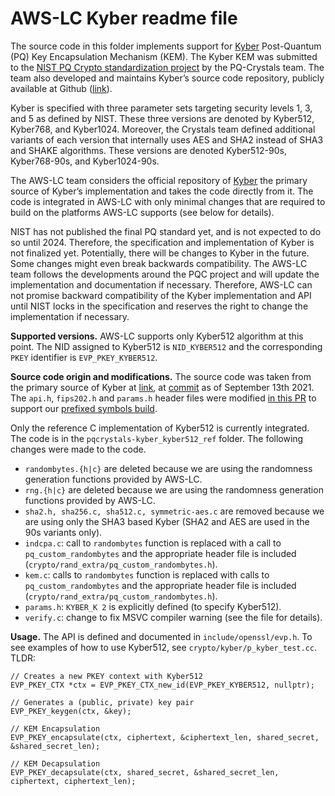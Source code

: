 # AWS-LC Kyber readme file

The source code in this folder implements support for [Kyber](https://www.pq-crystals.org/kyber/index.shtml) Post-Quantum (PQ) Key Encapsulation Mechanism (KEM). The Kyber KEM was submitted to the [NIST PQ Crypto standardization project](https://csrc.nist.gov/projects/post-quantum-cryptography/post-quantum-cryptography-standardization) by the PQ-Crystals team. The team also developed and maintains Kyber’s source code repository, publicly available at Github ([link](https://github.com/pq-crystals/kyber)).

Kyber is specified with three parameter sets targeting security levels 1, 3, and 5 as defined by NIST. These three versions are denoted by Kyber512, Kyber768, and Kyber1024. Moreover, the Crystals team defined additional variants of each version that internally uses AES and SHA2 instead of SHA3 and SHAKE algorithms. These versions are denoted Kyber512-90s, Kyber768-90s, and Kyber1024-90s.

The AWS-LC team considers the official repository of [Kyber](https://github.com/pq-crystals/kyber) the primary source of Kyber’s implementation and takes the code directly from it. The code is integrated in AWS-LC with only minimal changes that are required to build on the platforms AWS-LC supports (see below for details).

NIST has not published the final PQ standard yet, and is not expected to do so until 2024. Therefore, the specification and implementation of Kyber is not finalized yet. Potentially, there will be changes to Kyber in the future. Some changes might even break backwards compatibility. The AWS-LC team follows the developments around the PQC project and will update the implementation and documentation if necessary. Therefore, AWS-LC can not promise backward compatibility of the Kyber implementation and API until NIST locks in the specification and reserves the right to change the implementation if necessary.

**Supported versions.** AWS-LC supports only Kyber512 algorithm at this point. The NID assigned to Kyber512 is `NID_KYBER512` and the corresponding `PKEY` identifier is `EVP_PKEY_KYBER512`.

**Source code origin and modifications.** The source code was taken from the primary source of Kyber at [link](https://github.com/pq-crystals/kyber), at [commit](https://github.com/pq-crystals/kyber/tree/faf5c3fe33e0b61c7c8a7888dd862bf5def17ad2) as of September 13th 2021.
The `api.h`, `fips202.h` and `params.h` header files were modified [in this PR](https://github.com/awslabs/aws-lc/pull/655) to support our [prefixed symbols build](https://github.com/awslabs/aws-lc/blob/main/BUILDING.md#building-with-prefixed-symbols).

Only the reference C implementation of Kyber512 is currently integrated. The code is in the `pqcrystals-kyber_kyber512_ref` folder. The following changes were made to the code.

* `randombytes.{h|c}` are deleted because we are using the randomness generation functions provided by AWS-LC.
* `rng.{h|c}` are deleted because we are using the randomness generation functions provided by AWS-LC.
* `sha2.h, sha256.c, sha512.c, symmetric-aes.c` are removed because we are using only the SHA3 based Kyber (SHA2 and AES are used in the 90s variants only).
* `indcpa.c`: call to `randombytes` function is replaced with a call to `pq_custom_randombytes` and the appropriate header file is included (`crypto/rand_extra/pq_custom_randombytes.h`).
* `kem.c`: calls to `randombytes` function is replaced with calls to `pq_custom_randombytes` and the appropriate header file is included (`crypto/rand_extra/pq_custom_randombytes.h`).
* `params.h`: `KYBER_K 2` is explicitly defined (to specify Kyber512).
* `verify.c`: change to fix MSVC compiler warning (see the file for details).


**Usage.** The API is defined and documented in `include/openssl/evp.h`. To see examples of how to use Kyber512, see `crypto/kyber/p_kyber_test.cc`. TLDR:

```
// Creates a new PKEY context with Kyber512
EVP_PKEY_CTX *ctx = EVP_PKEY_CTX_new_id(EVP_PKEY_KYBER512, nullptr);

// Generates a (public, private) key pair
EVP_PKEY_keygen(ctx, &key);

// KEM Encapsulation
EVP_PKEY_encapsulate(ctx, ciphertext, &ciphertext_len, shared_secret, &shared_secret_len);

// KEM Decapsulation
EVP_PKEY_decapsulate(ctx, shared_secret, &shared_secret_len, ciphertext, ciphertext_len);
```
